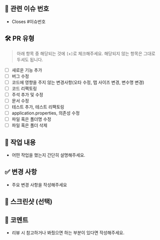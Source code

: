 ## **🔗 관련 이슈 번호**

- Closes #이슈번호

## **🛠️ PR 유형**

> 아래 항목 중 해당되는 것에 `[x]`로 체크해주세요. 해당되지 않는 항목은 그대로 두셔도 됩니다.

- [ ] 새로운 기능 추가
- [ ] 버그 수정
- [ ] 코드에 영향을 주지 않는 변경사항(오타 수정, 탭 사이즈 변경, 변수명 변경)
- [ ] 코드 리팩토링
- [ ] 주석 추가 및 수정
- [ ] 문서 수정
- [ ] 테스트 추가, 테스트 리팩토링
- [ ] application.properties, 의존성 수정
- [ ] 파일 혹은 폴더명 수정
- [ ] 파일 혹은 폴더 삭제

## **📌 작업 내용**

- 어떤 작업을 했는지 간단히 설명해주세요.

## **✅ 변경 사항**

- 주요 변경 사항을 작성해주세요

## **📸 스크린샷 (선택)**

## **💬 코멘트**

- 리뷰 시 참고하거나 봐줬으면 하는 부분이 있다면 작성해주세요.
